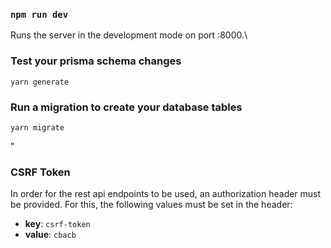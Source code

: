 ### `npm run dev`

Runs the server in the development mode on port :8000.\

### Test your prisma schema changes

`yarn generate`

### Run a migration to create your database tables

`yarn migrate`

"

### CSRF Token

In order for the rest api endpoints to be used, an authorization header must be provided.
For this, the following values must be set in the header:

-   **key**: `csrf-token`
-   **value**: `cbacb`
